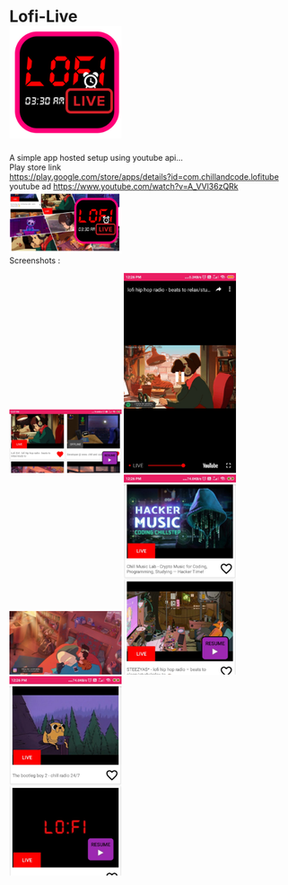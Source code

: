 # Lofi-Live<br><img src="icon.png" width="200"/>
A simple app hosted setup using youtube api...<br> Play store link<br> https://play.google.com/store/apps/details?id=com.chillandcode.lofitube
<br>
youtube ad https://www.youtube.com/watch?v=A_VVl36zQRk
<br>
<img src="youtube thumb.png" width="200"/>
<br>
Screenshots :
<tr>
<td>
  <img src="1.jpg" width="200"/>
  </td>
  <td>
<img src="2.jpg" width="200"/>
    </td>
  </tr>
<img src="3.jpg" width="200"/>
<img src="5.jpg" width="200"/>
<img src="6.jpg" width="200"/>
